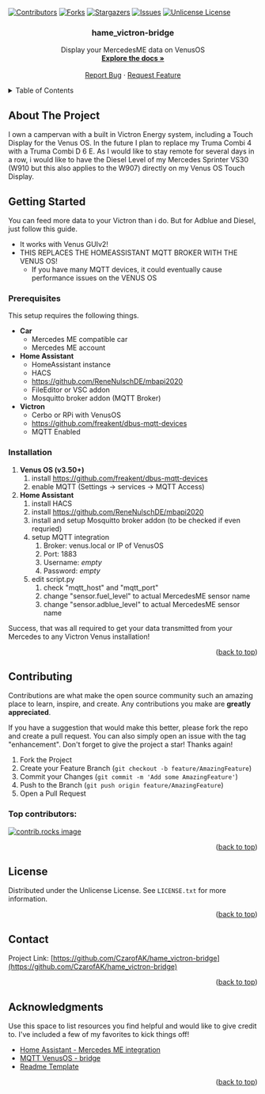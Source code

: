 [![Contributors][contributors-shield]][contributors-url]
[![Forks][forks-shield]][forks-url]
[![Stargazers][stars-shield]][stars-url]
[![Issues][issues-shield]][issues-url]
[![Unlicense License][license-shield]][license-url]

<!-- PROJECT LOGO -->
<h3 align="center">hame_victron-bridge</h3>

  <p align="center">
    Display your MercedesME data on VenusOS
    <br />
    <a href="https://github.com/CzarofAK/hame_victron-bridge"><strong>Explore the docs »</strong></a>
    <br />
    <br />
    <a href="https://github.com/CzarofAK/hame_victron-bridge/issues/new?labels=bug&template=bug-report---.md">Report Bug</a>
    ·
    <a href="https://github.com/CzarofAK/hame_victron-bridge/issues/new?labels=enhancement&template=feature-request---.md">Request Feature</a>
  </p>
</div>

<!-- TABLE OF CONTENTS -->
<details>
  <summary>Table of Contents</summary>
  <ol>
    <li>
      <a href="#about-the-project">About The Project</a>
      </ul>
    </li>
    <li>
      <a href="#getting-started">Getting Started</a>
      <ul>
        <li><a href="#prerequisites">Prerequisites</a></li>
        <li><a href="#installation">Installation</a></li>
      </ul>
    </li>
    <li><a href="#contributing">Contributing</a></li>
    <li><a href="#license">License</a></li>
    <li><a href="#contact">Contact</a></li>
    <li><a href="#acknowledgments">Acknowledgments</a></li>
  </ol>
</details>

<!-- ABOUT THE PROJECT -->
## About The Project

I own a campervan with a built in Victron Energy system, including a Touch Display for the Venus OS. In the future I plan to replace my Truma Combi 4 with a Truma Combi D 6 E. As I would like to stay remote for several days in a row, i would like to have the Diesel Level of my Mercedes Sprinter VS30 (W910 but this also applies to the W907) directly on my Venus OS Touch Display.

<!-- GETTING STARTED -->
## Getting Started

You can feed more data to your Victron than i do. But for Adblue and Diesel, just follow this guide.

* It works with Venus GUIv2!
* THIS REPLACES THE HOMEASSISTANT MQTT BROKER WITH THE VENUS OS!
  * If you have many MQTT devices, it could eventually cause performance issues on the VENUS OS

### Prerequisites

This setup requires the following things.

- **Car**
  - Mercedes ME compatible car
  - Mercedes ME account
- **Home Assistant**
  - HomeAssistant instance
  - HACS
  - https://github.com/ReneNulschDE/mbapi2020
  - FileEditor or VSC addon
  - Mosquitto broker addon (MQTT Broker)
- **Victron**
  - Cerbo or RPi with VenusOS
  - https://github.com/freakent/dbus-mqtt-devices
  - MQTT Enabled

### Installation

1. **Venus OS (v3.50+)**
   1. install https://github.com/freakent/dbus-mqtt-devices
   2. enable MQTT (Settings -> services -> MQTT Access)
2. **Home Assistant**
   1. install HACS
   2. install https://github.com/ReneNulschDE/mbapi2020
   3. install and setup Mosquitto broker addon (to be checked if even requried)
   4. setup MQTT integration
      1. Broker: venus.local or IP of VenusOS
      2. Port: 1883
      3. Username: *empty*
      4. Password: *empty*
   5. edit script.py
      1. check "mqtt_host" and "mqtt_port"
      2. change "sensor.fuel_level" to actual MercedesME sensor name
      3. change "sensor.adblue_level" to actual MercedesME sensor name

Success, that was all required to get your data transmitted from your Mercedes to any Victron Venus installation!

<p align="right">(<a href="#readme-top">back to top</a>)</p>

<!-- CONTRIBUTING -->
## Contributing

Contributions are what make the open source community such an amazing place to learn, inspire, and create. Any contributions you make are **greatly appreciated**.

If you have a suggestion that would make this better, please fork the repo and create a pull request. You can also simply open an issue with the tag "enhancement".
Don't forget to give the project a star! Thanks again!

1. Fork the Project
2. Create your Feature Branch (`git checkout -b feature/AmazingFeature`)
3. Commit your Changes (`git commit -m 'Add some AmazingFeature'`)
4. Push to the Branch (`git push origin feature/AmazingFeature`)
5. Open a Pull Request

### Top contributors:

<a href="https://github.com/CzarofAK/hame_victron-bridge/graphs/contributors">
  <img src="https://contrib.rocks/image?repo=othneildrew/Best-README-Template" alt="contrib.rocks image" />
</a>

<p align="right">(<a href="#readme-top">back to top</a>)</p>

<!-- LICENSE -->
## License

Distributed under the Unlicense License. See `LICENSE.txt` for more information.

<p align="right">(<a href="#readme-top">back to top</a>)</p>

<!-- CONTACT -->
## Contact

Project Link: [https://github.com/CzarofAK/hame_victron-bridge](https://github.com/CzarofAK/hame_victron-bridge)

<p align="right">(<a href="#readme-top">back to top</a>)</p>

<!-- ACKNOWLEDGMENTS -->
## Acknowledgments

Use this space to list resources you find helpful and would like to give credit to. I've included a few of my favorites to kick things off!

* [Home Assistant - Mercedes ME integration](https://github.com/ReneNulschDE/mbapi2020)
* [MQTT VenusOS - bridge](https://github.com/freakent/dbus-mqtt-devices)
* [Readme Template](https://github.com/othneildrew/Best-README-Template)

<p align="right">(<a href="#readme-top">back to top</a>)</p>

<!-- MARKDOWN LINKS & IMAGES -->
<!-- https://www.markdownguide.org/basic-syntax/#reference-style-links -->
[contributors-shield]: https://img.shields.io/github/contributors/CzarofAK/hame_victron-bridge.svg?style=for-the-badge
[contributors-url]: https://github.com/CzarofAK/hame_victron-bridge/graphs/contributors
[forks-shield]: https://img.shields.io/github/forks/CzarofAK/hame_victron-bridge.svg?style=for-the-badge
[forks-url]: https://github.com/CzarofAK/hame_victron-bridge/network/members
[stars-shield]: https://img.shields.io/github/stars/CzarofAK/hame_victron-bridge.svg?style=for-the-badge
[stars-url]: https://github.com/CzarofAK/hame_victron-bridge/stargazers
[issues-shield]: https://img.shields.io/github/issues/CzarofAK/hame_victron-bridge.svg?style=for-the-badge
[issues-url]: https://github.com/CzarofAK/hame_victron-bridge/issues
[license-shield]: https://img.shields.io/github/license/CzarofAK/hame_victron-bridge.svg?style=for-the-badge
[license-url]: https://github.com/CzarofAK/hame_victron-bridge/blob/master/LICENSE.txt
[Next.js]: https://img.shields.io/badge/next.js-000000?style=for-the-badge&logo=nextdotjs&logoColor=white
[Next-url]: https://nextjs.org/
[React.js]: https://img.shields.io/badge/React-20232A?style=for-the-badge&logo=react&logoColor=61DAFB
[React-url]: https://reactjs.org/
[Vue.js]: https://img.shields.io/badge/Vue.js-35495E?style=for-the-badge&logo=vuedotjs&logoColor=4FC08D
[Vue-url]: https://vuejs.org/
[Angular.io]: https://img.shields.io/badge/Angular-DD0031?style=for-the-badge&logo=angular&logoColor=white
[Angular-url]: https://angular.io/
[Svelte.dev]: https://img.shields.io/badge/Svelte-4A4A55?style=for-the-badge&logo=svelte&logoColor=FF3E00
[Svelte-url]: https://svelte.dev/
[Laravel.com]: https://img.shields.io/badge/Laravel-FF2D20?style=for-the-badge&logo=laravel&logoColor=white
[Laravel-url]: https://laravel.com
[Bootstrap.com]: https://img.shields.io/badge/Bootstrap-563D7C?style=for-the-badge&logo=bootstrap&logoColor=white
[Bootstrap-url]: https://getbootstrap.com
[JQuery.com]: https://img.shields.io/badge/jQuery-0769AD?style=for-the-badge&logo=jquery&logoColor=white
[JQuery-url]: https://jquery.com 

